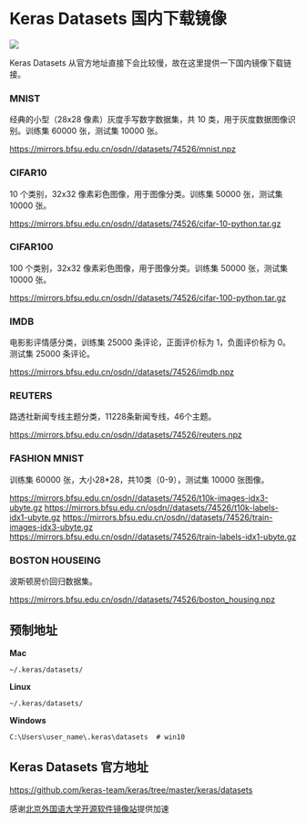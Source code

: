 # Keras Datasets 国内下载镜像

![](https://keras.io/img/logo-small.png)

Keras Datasets 从官方地址直接下会比较慢，故在这里提供一下国内镜像下载链接。

### MNIST

经典的小型（28x28 像素）灰度手写数字数据集，共 10 类，用于灰度数据图像识别。训练集 60000 张，测试集 10000 张。

https://mirrors.bfsu.edu.cn/osdn//datasets/74526/mnist.npz

### CIFAR10

10 个类别，32x32 像素彩色图像，用于图像分类。训练集 50000 张，测试集 10000 张。

https://mirrors.bfsu.edu.cn/osdn//datasets/74526/cifar-10-python.tar.gz

### CIFAR100

100 个类别，32x32 像素彩色图像，用于图像分类。训练集 50000 张，测试集 10000 张。

https://mirrors.bfsu.edu.cn/osdn//datasets/74526/cifar-100-python.tar.gz

### IMDB

电影影评情感分类，训练集 25000 条评论，正面评价标为 1，负面评价标为 0。测试集 25000 条评论。

https://mirrors.bfsu.edu.cn/osdn//datasets/74526/imdb.npz

### REUTERS

路透社新闻专线主题分类，11228条新闻专线，46个主题。

https://mirrors.bfsu.edu.cn/osdn//datasets/74526/reuters.npz

### FASHION MNIST

训练集 60000 张，大小28*28，共10类（0-9），测试集 10000 张图像。

https://mirrors.bfsu.edu.cn/osdn//datasets/74526/t10k-images-idx3-ubyte.gz
https://mirrors.bfsu.edu.cn/osdn//datasets/74526/t10k-labels-idx1-ubyte.gz
https://mirrors.bfsu.edu.cn/osdn//datasets/74526/train-images-idx3-ubyte.gz
https://mirrors.bfsu.edu.cn/osdn//datasets/74526/train-labels-idx1-ubyte.gz

### BOSTON HOUSEING

波斯顿房价回归数据集。

https://mirrors.bfsu.edu.cn/osdn//datasets/74526/boston_housing.npz

## 预制地址

**Mac**

```
~/.keras/datasets/
```

**Linux**

```
~/.keras/datasets/
```

**Windows**

```
C:\Users\user_name\.keras\datasets  # win10
```

## Keras Datasets 官方地址

https://github.com/keras-team/keras/tree/master/keras/datasets

感谢[北京外国语大学开源软件镜像站](https://mirrors.bfsu.edu.cn/)提供加速
